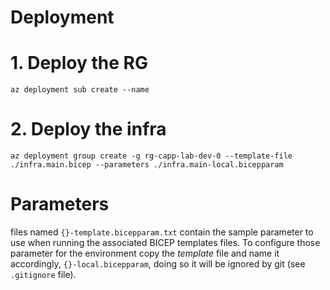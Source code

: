 # Deployment

# 1. Deploy the RG

```shell
az deployment sub create --name 
```

# 2. Deploy the infra

```shell
az deployment group create -g rg-capp-lab-dev-0 --template-file ./infra.main.bicep --parameters ./infra.main-local.bicepparam
```

# Parameters

files named `{}-template.bicepparam.txt` contain the sample parameter to use when running the associated BICEP templates files. To configure those parameter for the environment
copy the _template_ file and name it accordingly, `{}-local.bicepparam`, doing so it will be ignored by git (see `.gitignore` file).